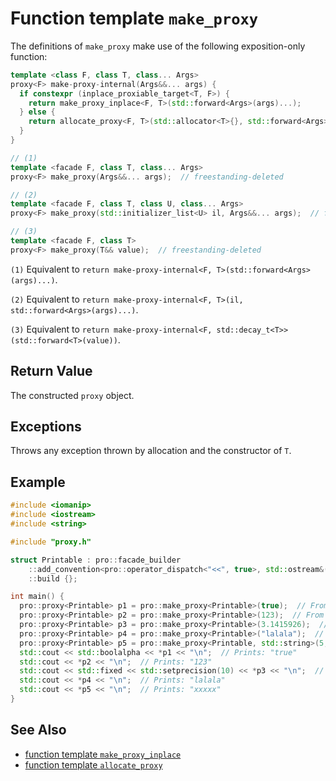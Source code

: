 # Function template `make_proxy`

The definitions of `make_proxy` make use of the following exposition-only function:

```cpp
template <class F, class T, class... Args>
proxy<F> make-proxy-internal(Args&&... args) {
  if constexpr (inplace_proxiable_target<T, F>) {
    return make_proxy_inplace<F, T>(std::forward<Args>(args)...);
  } else {
    return allocate_proxy<F, T>(std::allocator<T>{}, std::forward<Args>(args)...);
  }
}
```

```cpp
// (1)
template <facade F, class T, class... Args>
proxy<F> make_proxy(Args&&... args);  // freestanding-deleted

// (2)
template <facade F, class T, class U, class... Args>
proxy<F> make_proxy(std::initializer_list<U> il, Args&&... args);  // freestanding-deleted

// (3)
template <facade F, class T>
proxy<F> make_proxy(T&& value);  // freestanding-deleted
```

`(1)` Equivalent to `return make-proxy-internal<F, T>(std::forward<Args>(args)...)`.

`(2)` Equivalent to `return make-proxy-internal<F, T>(il, std::forward<Args>(args)...)`.

`(3)` Equivalent to `return make-proxy-internal<F, std::decay_t<T>>(std::forward<T>(value))`.

## Return Value

The constructed `proxy` object.

## Exceptions

Throws any exception thrown by allocation and the constructor of `T`.

## Example

```cpp
#include <iomanip>
#include <iostream>
#include <string>

#include "proxy.h"

struct Printable : pro::facade_builder
    ::add_convention<pro::operator_dispatch<"<<", true>, std::ostream&(std::ostream&) const>
    ::build {};

int main() {
  pro::proxy<Printable> p1 = pro::make_proxy<Printable>(true);  // From bool
  pro::proxy<Printable> p2 = pro::make_proxy<Printable>(123);  // From int
  pro::proxy<Printable> p3 = pro::make_proxy<Printable>(3.1415926);  // From double
  pro::proxy<Printable> p4 = pro::make_proxy<Printable>("lalala");  // From const char*
  pro::proxy<Printable> p5 = pro::make_proxy<Printable, std::string>(5, 'x');  // From a in-place constructed string
  std::cout << std::boolalpha << *p1 << "\n";  // Prints: "true"
  std::cout << *p2 << "\n";  // Prints: "123"
  std::cout << std::fixed << std::setprecision(10) << *p3 << "\n";  // Prints: "3.1415926000"
  std::cout << *p4 << "\n";  // Prints: "lalala"
  std::cout << *p5 << "\n";  // Prints: "xxxxx"
}
```

## See Also

- [function template `make_proxy_inplace`](make_proxy_inplace.md)
- [function template `allocate_proxy`](allocate_proxy.md)
